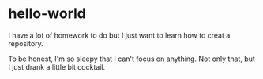 # hello-world

I have a lot of homework to do but I just want to learn how to creat a repository.

To be honest, I'm so sleepy that I can't focus on anything.
Not only that, but I just drank a little bit cocktail.
